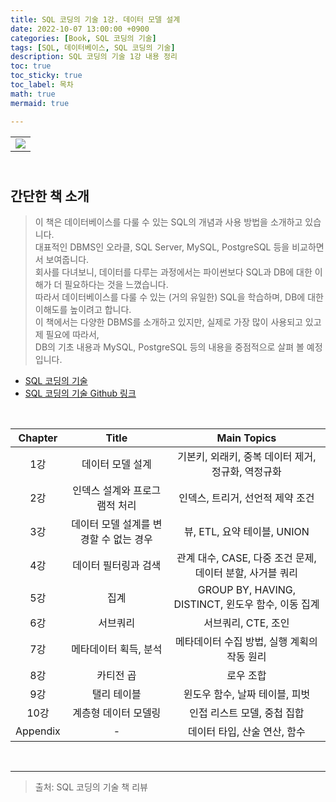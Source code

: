 ```yaml
---
title: SQL 코딩의 기술 1강. 데이터 모델 설계
date: 2022-10-07 13:00:00 +0900
categories: [Book, SQL 코딩의 기술]
tags: [SQL, 데이터베이스, SQL 코딩의 기술]
description: SQL 코딩의 기술 1강 내용 정리
toc: true
toc_sticky: true
toc_label: 목차
math: true
mermaid: true

---
```


<table align="center" width="100" height="50">
    <tr>
        <td align="center"><img src="http://image.yes24.com/goods/56947533/XL"></td>
    </tr>
</table>

## 간단한 책 소개
> 이 책은 데이터베이스를 다룰 수 있는 SQL의 개념과 사용 방법을 소개하고 있습니다. \
> 대표적인 DBMS인 오라클, SQL Server, MySQL, PostgreSQL 등을 비교하면서 보여줍니다. \
> 회사를 다녀보니, 데이터를 다루는 과정에서는 파이썬보다 SQL과 DB에 대한 이해가 더 필요하다는 것을 느꼈습니다. \
> 따라서 데이터베이스를 다룰 수 있는 (거의 유일한) SQL을 학습하며, DB에 대한 이해도를 높이려고 합니다. \
> 이 책에서는 다양한 DBMS를 소개하고 있지만, 실제로 가장 많이 사용되고 있고 제 필요에 따라서, \
> DB의 기초 내용과 MySQL, PostgreSQL 등의 내용을 중점적으로 살펴 볼 예정입니다. 
* [SQL 코딩의 기술](http://www.yes24.com/Product/Goods/56947533)
* [SQL 코딩의 기술 Github 링크](https://github.com/gilbutITbook/006882)

<br/>

|Chapter|Title|Main Topics|
|:---:|:---:|:---:|
|1강|데이터 모델 설계|기본키, 외래키, 중복 데이터 제거, 정규화, 역정규화|
|2강|인덱스 설계와 프로그램적 처리|인덱스, 트리거, 선언적 제약 조건|
|3강|데이터 모델 설계를 변경할 수 없는 경우|뷰, ETL, 요약 테이블, UNION|
|4강|데이터 필터링과 검색|관계 대수, CASE, 다중 조건 문제, 데이터 분할, 사거블 쿼리|
|5강|집계|GROUP BY, HAVING, DISTINCT, 윈도우 함수, 이동 집계|
|6강|서브쿼리|서브쿼리, CTE, 조인|
|7강|메타데이터 획득, 분석|메타데이터 수집 방법, 실행 계획의 작동 원리|
|8강|카티전 곱|로우 조합|
|9강|탤리 테이블|윈도우 함수, 날짜 테이블, 피벗|
|10강|계층형 데이터 모델링|인접 리스트 모델, 중첩 집합|
|Appendix|-|데이터 타입, 산술 연산, 함수|

<br/>

---


> 출처: SQL 코딩의 기술 책 리뷰